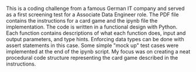 This is a coding challenge from a famous German IT company and served as a first screening test for a Associate Data Engineer role. The PDF file contains the instructions for a card game and the ipynb file the implementation.
The code is written in a functional design with Python. Each function contains descriptions of what each function does, input and output parameters, and type hints. Enforcing data types can be done with
assert statements in this case. Some simple "mock up" test cases were implemented at the end of the ipynb script. My focus was on creating a neat procedural code structure representing the card game described
in the instructions.
